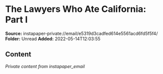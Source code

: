 # The Lawyers Who Ate California: Part I

**Source:** instapaper-private://email/e5319d3cadfed614e5561acd6fd5f5f4/
**Folder:** Unread
**Added:** 2022-05-14T12:03:55




## Content
*Private content from instapaper_email*

